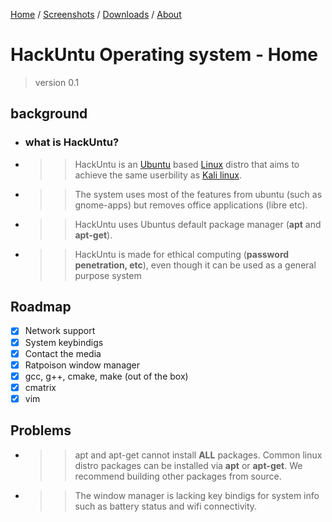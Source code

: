 [Home](https://vultureofficial.github.io/) / [Screenshots](Screenshots.md) / [Downloads](https://vultureofficial.github.io/) / [About](https://vultureofficial.github.io/) 

# HackUntu Operating system - Home
> version 0.1

## background
- ### what is HackUntu?
- >> HackUntu is an [Ubuntu](https://www.ubuntu.com) based [Linux](https://www.kernel.org) distro that aims to achieve the same userbility as [Kali linux](https://www.kali.org/).
- >> The system uses most of the features from ubuntu (such as gnome-apps) but removes office applications (libre etc).
- >> HackUntu uses Ubuntus default package manager (**apt** and **apt-get**).
- >> HackUntu is made for ethical computing (**password penetration, etc**), even though it can be used as a general purpose system 



## Roadmap
- [x] Network support
- [x] System keybindigs
- [x] Contact the media
- [x] Ratpoison window manager
- [x] gcc, g++, cmake, make (out of the box)
- [x] cmatrix 
- [x] vim  

## Problems 
- >> apt and apt-get cannot install **ALL** packages. Common linux distro packages can be installed via **apt** or **apt-get**. We recommend building other packages from source.
- >> The window manager is lacking key bindigs for system info such as battery status and wifi connectivity.  
